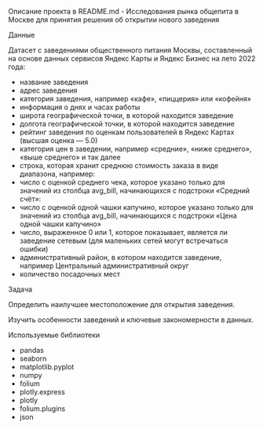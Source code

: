 Описание проекта в README.md - Исследования рынка общепита в Москве для принятия решения об
открытии нового заведения

Данные

Датасет с заведениями общественного питания Москвы, составленный на основе данных сервисов Яндекс Карты и Яндекс Бизнес на лето 2022 года:

- название заведения
- адрес заведения
- категория заведения, например «кафе», «пиццерия» или «кофейня»
- информация о днях и часах работы
- широта географической точки, в которой находится заведение
-  долгота географической точки, в которой находится заведение
-  рейтинг заведения по оценкам пользователей в Яндекс Картах (высшая оценка — 5.0)
-  категория цен в заведении, например «средние», «ниже среднего», «выше среднего» и так далее
-  строка, которая хранит среднюю стоимость заказа в виде диапазона, например:
-  число с оценкой среднего чека, которое указано только для значений из столбца avg_bill, начинающихся с подстроки «Средний счёт»:
-  число с оценкой одной чашки капучино, которое указано только для значений из столбца avg_bill, начинающихся с подстроки «Цена одной чашки капучино»
-  число, выраженное 0 или 1, которое показывает, является ли заведение сетевым (для маленьких сетей могут встречаться ошибки)
-  административный район, в котором находится заведение, например Центральный административный округ
-  количество посадочных мест

Задача

Определить наилучшее местоположение для открытия заведения.

Изучить особенности заведений и ключевые закономерности в данных. 


Используемые библиотеки

- pandas
- seaborn
- matplotlib.pyplot
- numpy
- folium
- plotly.express
- plotly
- folium.plugins
- json
